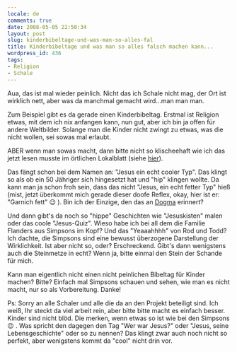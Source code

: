```yaml
---
locale: de
comments: true
date: 2008-05-05 22:50:34
layout: post
slug: kinderbibeltage-und-was-man-so-alles-fal
title: Kinderbibeltage und was man so alles falsch machen kann...
wordpress_id: 436
tags:
- Religion
- Schale
---
```


Aua, das ist mal wieder peinlich. Nicht das ich Schale nicht mag, der Ort ist
wirklich nett, aber was da manchmal gemacht wird...man man man.

Zum Beispiel gibt es da gerade einen Kinderbibeltag. Erstmal ist Religion
etwas, mit dem ich nix anfangen kann, nun gut, aber ich bin ja offen für andere
Weltbilder. Solange man die Kinder nicht zwingt zu etwas, was die nicht wollen,
sei sowas mal erlaubt.

ABER wenn man sowas macht, dann bitte nicht so klischeehaft wie ich das jetzt
lesen musste im örtlichen Lokalblatt (siehe
[hier](http://www.westfaelische-nachrichten.de/lokales/kreis_steinfurt/hopsten/Kinder_lernen_spielerisch_das_Leben_von_Jesus_kennen.html)).

Das fängt schon bei dem Namen an: "Jesus ein echt cooler Typ". Das klingt so
als ob ein 50 Jähriger sich hingesetzt hat und "hip" klingen wollte. Da kann
man ja schon froh sein, dass das nicht "Jesus, ein echt fetter Typ" hieß (mist,
jetzt überkommt mich gerade dieser doofe Reflex, okay, hier ist er: "Garnich
fett" :wink: ). Bin ich der Einzige, den das an
[Dogma](http://de.wikipedia.org/wiki/Dogma_%28Film%29) erinnert?

Und dann gibt's da noch so "hippe" Geschichten wie "Jesuskisten" malen oder das
coole "Jesus-Quiz". Wieso habe ich bei all dem die Familie Flanders aus
Simpsons im Kopf? Und das "Yeaaahhhh" von Rod und Todd? Ich dachte, die
Simpsons sind eine bewusst überzogene Darstellung der Wirklichkeit. Ist aber
nicht so, oder? Erschreckend. Gibt's dann wenigstens auch die Steinmetze in
echt? Wenn ja, bitte einmal den Stein der Schande für mich.

Kann man eigentlich nicht einen nicht peinlichen Bibeltag für Kinder machen?
Bitte? Einfach mal Simpsons schauen und sehen, wie man es nicht macht, nur so
als Vorbereitung. Danke!

Ps: Sorry an alle Schaler und alle die da an den Projekt beteiligt sind. Ich
weiß, Ihr steckt da viel arbeit rein, aber bitte bitte macht es einfach besser.
Kinder sind nicht blöd. Die merken, wenn etwas so ist wie bei den Simpsons :wink: .
Was spricht den dagegen den Tag "Wer war Jesus?" oder "Jesus, seine
Lebensgeschichte" oder so zu nennen? Das klingt zwar auch noch nicht so
perfekt, aber wenigstens kommt da "cool" nicht drin vor.
